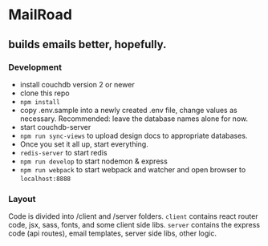 # MailRoad

## builds emails better, hopefully.

### Development
* install couchdb version 2 or newer
* clone this repo
* `npm install`
* copy .env.sample into a newly created .env file, change values as necessary. Recommended: leave the database names alone for now.
* start couchdb-server
* `npm run sync-views` to upload design docs to appropriate databases.
* Once you set it all up, start everything.
* `redis-server` to start redis
* `npm run develop` to start nodemon & express
* `npm run webpack` to start webpack and watcher and open browser to `localhost:8888`

### Layout
Code is divided into /client and /server folders. `client` contains react router code, jsx, sass, fonts, and some client side libs.
`server` contains the express code (api routes), email templates, server side libs, other logic.